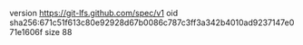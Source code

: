 version https://git-lfs.github.com/spec/v1
oid sha256:671c51f613c80e92928d67b0086c787c3ff3a342b4010ad9237147e071e1606f
size 88

